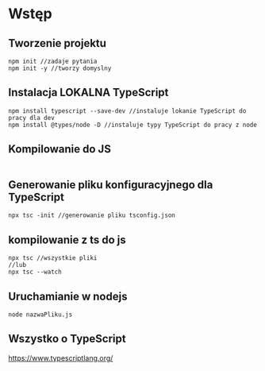 # Wstęp
## Tworzenie projektu
```console
npm init //zadaje pytania
npm init -y //tworzy domyslny
```

## Instalacja LOKALNA TypeScript
```console
npm install typescript --save-dev //instaluje lokanie TypeScript do pracy dla dev
npm install @types/node -D //instaluje typy TypeScript do pracy z node

```

## Kompilowanie do JS
``` npx tsc nazwaPliku  //npx oznacza uruchom polecenie z node_modules .bin
```

## Generowanie pliku konfiguracyjnego dla TypeScript

```console
npx tsc -init //generowanie pliku tsconfig.json

```

## kompilowanie z ts do js

```console 
npx tsc //wszystkie pliki
//lub
npx tsc --watch
```
## Uruchamianie w nodejs
```console
node nazwaPliku.js
```
## Wszystko o TypeScript
https://www.typescriptlang.org/
